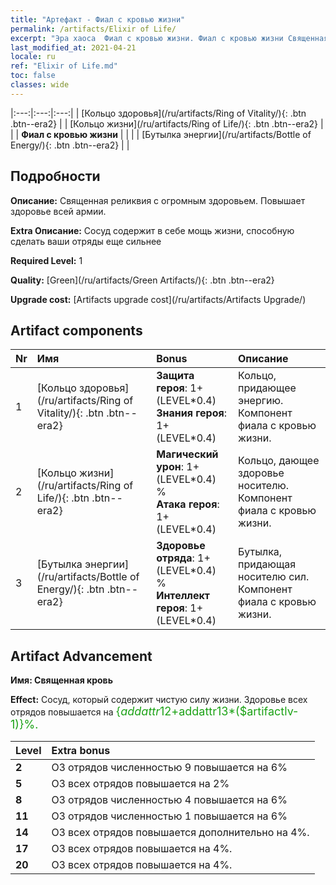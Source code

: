 ```yaml
---
title: "Артефакт - Фиал с кровью жизни"
permalink: /artifacts/Elixir of Life/
excerpt: "Эра хаоса  Фиал с кровью жизни. Фиал с кровью жизни Священная реликвия с огромным здоровьем. Повышает здоровье всей армии."
last_modified_at: 2021-04-21
locale: ru
ref: "Elixir of Life.md"
toc: false
classes: wide
---
```


  |:---:|:---:|:---:| 
  | [Кольцо здоровья](/ru/artifacts/Ring of Vitality/){: .btn .btn--era2} |   | [Кольцо жизни](/ru/artifacts/Ring of Life/){: .btn .btn--era2} | 
  |   | **Фиал с кровью жизни** |  | 
  |   | [Бутылка энергии](/ru/artifacts/Bottle of Energy/){: .btn .btn--era2} |   | 


## Подробности

 **Описание:** Священная реликвия с огромным здоровьем. Повышает здоровье всей армии.

 **Extra Описание:** Сосуд содержит в себе мощь жизни, способную сделать ваши отряды еще сильнее

 **Required Level:** 1

 **Quality:** [Green](/ru/artifacts/Green Artifacts/){: .btn .btn--era2}

 **Upgrade cost:** [Artifacts upgrade cost](/ru/artifacts/Artifacts Upgrade/)



## Artifact components

  | Nr |    Имя    |   Bonus | Описание | 
  |:---|:-----------|:--------|:------------| 
  | 1 | [Кольцо здоровья](/ru/artifacts/Ring of Vitality/){: .btn .btn--era2} | **Защита героя**: 1+(LEVEL\*0.4)<br/>**Знания героя**: 1+(LEVEL\*0.4) | Кольцо, придающее энергию. Компонент фиала с кровью жизни. | 
  | 2 | [Кольцо жизни](/ru/artifacts/Ring of Life/){: .btn .btn--era2} | **Магический урон**: 1+(LEVEL\*0.4) %<br/>**Атака героя**: 1+(LEVEL\*0.4) | Кольцо, дающее здоровье носителю. Компонент фиала с кровью жизни. | 
  | 3 | [Бутылка энергии](/ru/artifacts/Bottle of Energy/){: .btn .btn--era2} | **Здоровье отряда**: 1+(LEVEL\*0.4) %<br/>**Интеллект героя**: 1+(LEVEL\*0.4) | Бутылка, придающая носителю сил. Компонент фиала с кровью жизни. | 


## Artifact Advancement

 **Имя: Священная кровь**

 **Effect:** Сосуд, который содержит чистую силу жизни. Здоровье всех отрядов повышается на <span style="color: #1ca216;font-size:18px">{$addattr12+$addattr13*($artifactlv-1)}%.</span>

  |  Level  |    Extra bonus  | 
  |:--------|:----------------| 
  | **2** | ОЗ отрядов численностью 9 повышается на 6% | 
  | **5** | ОЗ всех отрядов повышается на 2% | 
  | **8** | ОЗ отрядов численностью 4 повышается на 6% | 
  | **11** | ОЗ отрядов численностью 1 повышается на 6% | 
  | **14** | ОЗ всех отрядов повышается дополнительно на 4%. | 
  | **17** | ОЗ всех отрядов повышается на 4%. | 
  | **20** | ОЗ всех отрядов повышается на 4%. | 
